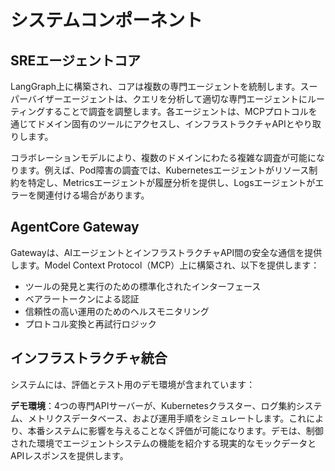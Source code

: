 # システムコンポーネント

## SREエージェントコア

LangGraph上に構築され、コアは複数の専門エージェントを統制します。スーパーバイザーエージェントは、クエリを分析して適切な専門エージェントにルーティングすることで調査を調整します。各エージェントは、MCPプロトコルを通じてドメイン固有のツールにアクセスし、インフラストラクチャAPIとやり取りします。

コラボレーションモデルにより、複数のドメインにわたる複雑な調査が可能になります。例えば、Pod障害の調査では、Kubernetesエージェントがリソース制約を特定し、Metricsエージェントが履歴分析を提供し、Logsエージェントがエラーを関連付ける場合があります。

## AgentCore Gateway

Gatewayは、AIエージェントとインフラストラクチャAPI間の安全な通信を提供します。Model Context Protocol（MCP）上に構築され、以下を提供します：

- ツールの発見と実行のための標準化されたインターフェース
- ベアラートークンによる認証
- 信頼性の高い運用のためのヘルスモニタリング
- プロトコル変換と再試行ロジック

## インフラストラクチャ統合

システムには、評価とテスト用のデモ環境が含まれています：

**デモ環境**：4つの専門APIサーバーが、Kubernetesクラスター、ログ集約システム、メトリクスデータベース、および運用手順をシミュレートします。これにより、本番システムに影響を与えることなく評価が可能になります。デモは、制御された環境でエージェントシステムの機能を紹介する現実的なモックデータとAPIレスポンスを提供します。